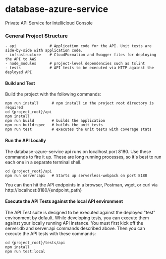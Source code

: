 # database-azure-service
Private API Service for Intellicloud Console

### General Project Structure
```
- api               # Application code for the API. Unit tests are side-by-side with application code.
- infrastructure    # CloudFormation and Swagger files for deploying the API to AWS
- node_modules      # project-level dependencies such as tslint
- tests             # API tests to be executed via HTTP against the deployed API
```

#### Build and Test
Build the project with the following commands:
```
npm run install      # npm install in the project root directory is required
cd {project_root}/api
npm install
npm run build        # builds the application
npm run build:spec   # builds the unit tests
npm run test         # executes the unit tests with coverage stats
```

#### Run the API Locally
The database-azure-service api runs on localhost port 8180. Use these commands to fire it up. These are long running processes, so it's best to run each one in a separate terminal shell.
```
cd {project_root}/api
npm run server:api   # Starts up serverless-webpack on port 8180
```

You can then hit the API endpoints in a browser, Postman, wget, or curl via http://localhost:8180/{endpoint_path}

#### Execute the API Tests against the local API environment
The API Test suite is designed to be executed against the deployed "test" environment by default. While developing tests, you can execute them against your locally running API instance. You must first kick off the server:db and server:api commands described above. Then you can execute the API tests with these commands:
```
cd {project_root}/tests/api
npm install
npm run test:local
```
